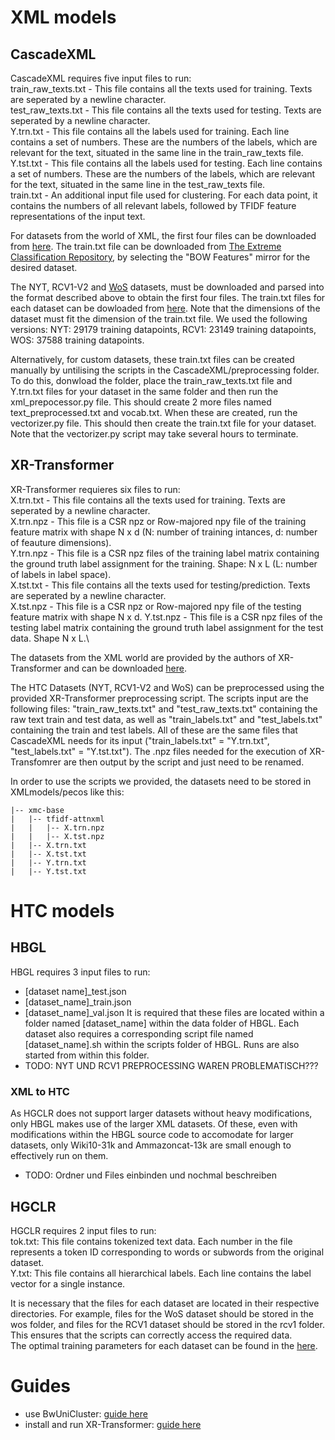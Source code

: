 # XML models
## CascadeXML
CascadeXML requires five input files to run: \
train_raw_texts.txt - This file contains all the texts used for training. Texts are seperated by a newline character.\
test_raw_texts.txt - This file contains all the texts used for testing. Texts are seperated by a newline character.\
Y.trn.txt - This file contains all the labels used for training. Each line contains a set of numbers. These are the numbers of the labels, which are relevant for the text, situated in the same line in the train_raw_texts file.\
Y.tst.txt - This file contains all the labels used for testing. Each line contains a set of numbers. These are the numbers of the labels, which are relevant for the text, situated in the same line in the test_raw_texts file.\
train.txt - An additional input file used for clustering. For each data point, it contains the numbers of all relevant labels, followed by TFIDF feature representations of the input text.

For datasets from the world of XML, the first four files can be downloaded from [here](https://github.com/yourh/AttentionXML). The train.txt file can be downloaded from [The Extreme Classification Repository](http://manikvarma.org/downloads/XC/XMLRepository.html), by selecting the "BOW Features" mirror for the desired dataset. 

The NYT, RCV1-V2 and [WoS](https://data.mendeley.com/datasets/9rw3vkcfy4/6) datasets, must be downloaded and parsed into the format described above to obtain the first four files. The train.txt files for each dataset can be dowloaded from [here](https://drive.google.com/drive/folders/1dHqrKTVkjPvZ0ozlOu9UUOJykW64tVXW?usp=sharing). Note that the dimensions of the dataset must fit the dimension of the train.txt file. We used the following versions: NYT: 29179 training datapoints, RCV1: 23149 training datapoints, WOS: 37588 training datapoints.

Alternatively, for custom datasets, these train.txt files can be created manually by untilising the scripts in the CascadeXML/preprocessing folder. To do this, donwload the folder, place the train_raw_texts.txt file and Y.trn.txt files for your dataset in the same folder and then run the xml_prepocessor.py file. This should create 2 more files named text_preprocessed.txt and vocab.txt. When these are created, run the vectorizer.py file. This should then create the train.txt file for your dataset. Note that the vectorizer.py script may take several hours to terminate. 
## XR-Transformer
XR-Transformer requieres six files to run: \
X.trn.txt - This file contains all the texts used for training. Texts are seperated by a newline character.\
X.trn.npz - This file is a CSR npz or Row-majored npy file of the training feature matrix with shape N x d (N: number of training intances, d: number of feauture dimensions).\
Y.trn.npz - This file is a CSR npz files of the training label matrix containing the ground truth label assignment for the training. Shape: N x L (L: number of labels in label space).\
X.tst.txt - This file contains all the texts used for testing/prediction. Texts are seperated by a newline character.\
X.tst.npz - This file is a CSR npz or Row-majored npy file of the testing feature matrix with shape N x d.
Y.tst.npz - This file is a CSR npz files of the testing label matrix containing the ground truth label assignment for the test data. Shape N x L.\

The datasets from the XML world are provided by the authors of XR-Transformer and can be downloaded [here](https://ia902308.us.archive.org/21/items/pecos-dataset/xmc-base/).

The HTC Datasets (NYT, RCV1-V2 and WoS) can be preprocessed using the provided XR-Transformer preprocessing script. The scripts input are the following files: "train_raw_texts.txt" and "test_raw_texts.txt" containing the raw text train and test data, as well as "train_labels.txt" and "test_labels.txt" containing the train and test labels. All of these are the same files that CascadeXML needs for its input ("train_labels.txt" = "Y.trn.txt", "test_labels.txt" = "Y.tst.txt"). The .npz files needed for the execution of XR-Transfomrer are then output by the script and just need to be renamed. 

In order to use the scripts we provided, the datasets need to be stored in XMLmodels/pecos like this:
```
|-- xmc-base
|   |-- tfidf-attnxml
|   |   |-- X.trn.npz
|   |   |-- X.tst.npz
|   |-- X.trn.txt
|   |-- X.tst.txt
|   |-- Y.trn.txt
|   |-- Y.tst.txt
````

# HTC models
## HBGL 
HBGL requires 3 input files to run:
- [dataset name]_test.json
- [dataset_name]_train.json
- [dataset_name]_val.json
It is required that these files are located within a folder named [dataset_name] within the data folder of HBGL.
Each dataset also requires a corresponding script file named [dataset_name].sh within the scripts folder of HBGL. Runs are also started from within this folder.
- TODO: NYT UND RCV1 PREPROCESSING WAREN PROBLEMATISCH???

### XML to HTC
As HGCLR does not support larger datasets without heavy modifications, only HBGL makes use of the larger XML datasets.
Of these, even with modifications within the HBGL source code to accomodate for larger datasets, only Wiki10-31k and Ammazoncat-13k are small enough to effectively run on them.
- TODO: Ordner und Files einbinden und nochmal beschreiben

## HGCLR
HGCLR requires 2 input files to run:\
tok.txt: This file contains tokenized text data. Each number in the file represents a token ID corresponding to words or subwords from the original dataset.\
Y.txt: This file contains all hierarchical labels. Each line contains the label vector for a single instance. 

It is necessary that the files for each dataset are located in their respective directories. For example, files for the WoS dataset should be stored in the wos folder, and files for the RCV1 dataset should be stored in the rcv1 folder. This ensures that the scripts can correctly access the required data.\
The optimal training parameters for each dataset can be found in the [here](https://github.com/wzh9969/contrastive-htc). 







# Guides
- use BwUniCluster: [guide here](bw_uni_cluster.md)
- install and run XR-Transformer: [guide here](xr_transformer_guide.md)
